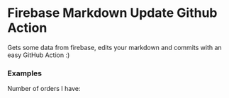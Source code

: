 
# Firebase Markdown Update Github Action

Gets some data from firebase, edits your markdown and commits with an easy GitHub Action :)

### Examples

Number of orders I have: <!-- FIREBASE_VALUE:START --><!-- FIREBASE_VALUE:END -->

